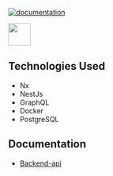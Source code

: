 [![documentation](https://github.com/ivan-varabyou/angular-nx/actions/workflows/generateDocs.yml/badge.svg)](https://github.com/ivan-varabyou/angular-nx/actions/workflows/generateDocs.yml)

<a alt="Nx logo" href="https://nx.dev" target="_blank" rel="noreferrer"><img src="https://raw.githubusercontent.com/nrwl/nx/master/images/nx-logo.png" width="45"></a>

## Technologies Used

- Nx
- NestJs
- GraphQL
- Docker
- PostgreSQL

## Documentation

- [Backend-api](https://ivan-varabyou.github.io/angular-nx/backend-api/)

